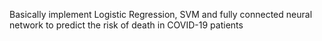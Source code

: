 Basically implement Logistic Regression, SVM and fully connected neural network to predict the risk of death in COVID-19 patients
